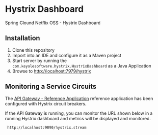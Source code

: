 # Hystrix Dashboard

Spring Clound Netflix OSS - Hystrix Dashboard

Installation
------------

1. Clone this repository
2. Import into an IDE and configure it as a Maven project
3. Start server by running the `com.keyolesoftware.hystrix.HystrixDashboard` as a Java Application
4. Browse to [http://localhost:7979/hystrix](http://localhost:7979/hystrix)

Monitoring a Service Circuits
------------------------------

The [API Gateway - Reference Application](https://github.com/in-the-keyhole/khs-api-gateway) reference application has been configured with Hystrix circuit breakers. 

If the API Gateway is running, you can monitor the URL shown below in a running Hystrix dashboard and metrics will be displayed and monitored.

     http://localhost:9090/hystrix.stream
